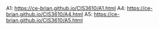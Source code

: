 A1: https://ce-brian.github.io/CIS3610/A1.html
A4: https://ce-brian.github.io/CIS3610/A4.html
A5: https://ce-brian.github.io/CIS3610/A5.html
